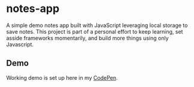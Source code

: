 # notes-app
A simple demo notes app built with JavaScript leveraging local storage to save notes. This project is part of a personal effort to keep learning, set asside frameworks momentarily, and build more things using only Javascript.

## Demo
Working demo is set up here in my [CodePen](https://codepen.io/coysellers/full/zPYvYo/).
